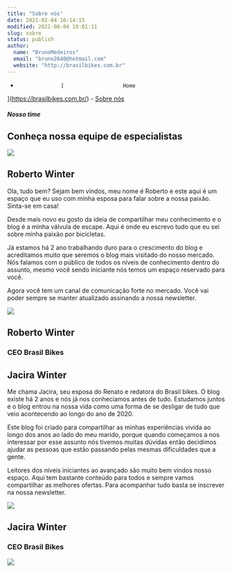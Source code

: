 ```yaml
---
title: "Sobre nós"
date: 2021-02-04 16:14:15
modified: 2021-08-04 19:01:11
slug: sobre
status: publish
author:
  name: "BrunoMedeiros"
  email: "bruno2640@hotmail.com"
  website: "http://brasilbikes.com.br"
---
```


- 
					[					Home
](https://brasilbikes.com.br/)
 	- 
					[
Sobre nós
](https://brasilbikes.com.br/sobre/)

##### Nosso time
## Conheça nossa equipe de especialistas
![](https://brasilbikes.com.br/wp-content/uploads/2021/02/homem-sentado-na-grama-ao-lado-de-sua-mountain-bike_23-2148775562.jpg)
## Roberto Winter
Ola, tudo bem? Sejam bem vindos, meu nome é Roberto e este aqui é um espaço que eu uso com minha esposa para falar sobre a nossa paixão. Sinta-se em casa!

Desde mais novo eu gosto da ideia de compartilhar meu conhecimento e o blog é a minha válvula de escape. Aqui é onde eu escrevo tudo que eu sei sobre minha paixão por bicicletas.

Já estamos há 2 ano trabalhando duro para o crescimento do blog e acreditamos muito que seremos o blog mais visitado do nosso mercado. Nós falamos com o público de todos os níveis de conhecimento dentro do assunto, mesmo você sendo iniciante nós temos um espaço reservado para você.

Agora você tem um canal de comunicação forte no mercado. Você vai poder sempre se manter atualizado assinando a nossa newsletter.

![](https://brasilbikes.com.br/wp-content/uploads/2021/06/trail-sgnt1_1-1024x340.png)
## Roberto Winter
### CEO Brasil Bikes
## Jacira Winter
Me chama Jacira, seu esposa do Renato e redatora do Brasil bikes. O blog existe há 2 anos e nós já nos conhecíamos antes de tudo. Estudamos juntos e o blog entrou na nossa vida como uma forma de se desligar de tudo que veio acontecendo ao longo do ano de 2020.

Este blog foi criado para compartilhar as minhas experiências vivida ao longo dos anos ao lado do meu marido, porque quando começamos a nos interessar por esse assunto nós tivemos muitas dúvidas então decidimos ajudar as pessoas que estão passando pelas mesmas dificuldades que a gente.

Leitores dos níveis iniciantes ao avançado são muito bem vindos nosso espaço. Aqui tem bastante conteúdo para todos e sempre vamos compartilhar as melhores ofertas. Para acompanhar tudo basta se inscrever na nossa newsletter.

![](https://brasilbikes.com.br/wp-content/uploads/2021/06/trail-sgnt2_1-1024x304.png)
## Jacira Winter
### CEO Brasil Bikes
![](https://brasilbikes.com.br/wp-content/uploads/2021/02/Jacira-3.jpg)